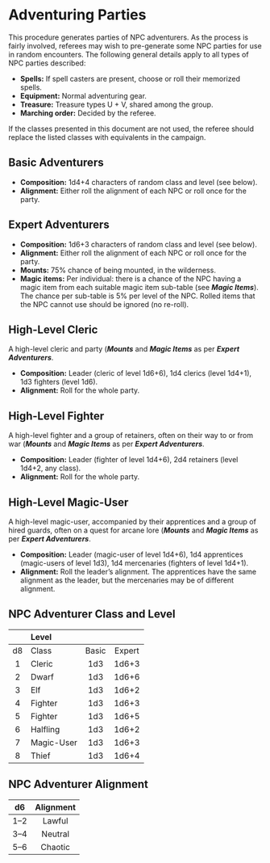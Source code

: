 # Adventuring Parties

This procedure generates parties of NPC adventurers. As the process is fairly involved, referees may wish to pre-generate some NPC parties for use in random encounters. The following general details apply to all types of NPC parties described:

- **Spells:** If spell casters are present, choose or roll their memorized spells.
- **Equipment:** Normal adventuring gear.
- **Treasure:** Treasure types U + V, shared among the group.
- **Marching order:** Decided by the referee.

If the classes presented in this document are not used, the referee should replace the listed classes with equivalents in the campaign.

## Basic Adventurers

- **Composition:** 1d4+4 characters of random class and level (see below).
- **Alignment:** Either roll the alignment of each NPC or roll once for the party.

## Expert Adventurers

- **Composition:** 1d6+3 characters of random class and level (see below).
- **Alignment:** Either roll the alignment of each NPC or roll once for the party.
- **Mounts:** 75% chance of being mounted, in the wilderness.
- **Magic items:** Per individual: there is a chance of the NPC having a magic item from each suitable magic item sub-table (see ***Magic Items***). The chance per sub-table is 5% per level of the NPC. Rolled items that the NPC cannot use should be ignored (no re-roll).

## High-Level Cleric

A high-level cleric and party (***Mounts*** and ***Magic Items*** as per ***Expert Adventurers***.

- **Composition:** Leader (cleric of level 1d6+6), 1d4 clerics (level 1d4+1), 1d3 fighters (level 1d6).
- **Alignment:** Roll for the whole party.

## High-Level Fighter

A high-level fighter and a group of retainers, often on their way to or from war (***Mounts*** and ***Magic Items*** as per ***Expert Adventurers***.

- **Composition:** Leader (fighter of level 1d4+6), 2d4 retainers (level 1d4+2, any class).
- **Alignment:** Roll for the whole party.

## High-Level Magic-User

A high-level magic-user, accompanied by their apprentices and a group of hired guards, often on a quest for arcane lore (***Mounts*** and ***Magic Items*** as per ***Expert Adventurers***.

- **Composition:** Leader (magic-user of level 1d4+6), 1d4 apprentices (magic-users of level 1d3), 1d4 mercenaries (fighters of level 1d4+1).
- **Alignment:** Roll the leader’s alignment. The apprentices have the same alignment as the leader, but the mercenaries may be of different alignment.

## NPC Adventurer Class and Level

|      | Level      |       |        |
| :--: | :--------- | :---: | :----: |
|  d8  | Class      | Basic | Expert |
|  1   | Cleric     |  1d3  | 1d6+3  |
|  2   | Dwarf      |  1d3  | 1d6+6  |
|  3   | Elf        |  1d3  | 1d6+2  |
|  4   | Fighter    |  1d3  | 1d6+3  |
|  5   | Fighter    |  1d3  | 1d6+5  |
|  6   | Halfling   |  1d3  | 1d6+2  |
|  7   | Magic-User |  1d3  | 1d6+3  |
|  8   | Thief      |  1d3  | 1d6+4  |

## NPC Adventurer Alignment

|  d6  | Alignment |
| :--: | :-------: |
| 1–2  |  Lawful   |
| 3–4  |  Neutral  |
| 5–6  |  Chaotic  |